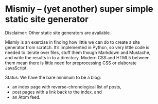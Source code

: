 # Mismiy – (yet another) super simple static site generator

Disclaimer: Other static site generators are available.

Mismiy is an exercise in finding how little we can do to create a site generator
from scratch. It’s implemented in Python, so very little code is needed to
iterate over files, stuff them though Markdown and Mustache, and write
the results in to a directory. Modern CSS and HTML5 between them mean there
is little need for preprocessing CSS or elaborate JavaScript.

Status: We have the bare minimum to be a blog:
- an index page with reverse-chronological list of posts,
- post pages with a link back to the index, and
- an Atom feed.
